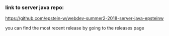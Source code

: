 ### link to server java repo:
https://github.com/epstein-w/webdev-summer2-2018-server-java-epsteinw

you can find the most recent release by going to the releases page
